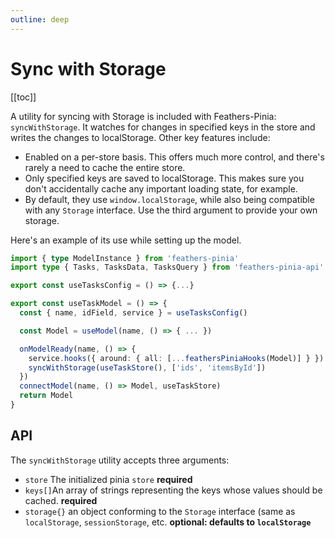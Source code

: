 ```yaml
---
outline: deep
---
```


<script setup>
import Badge from '../components/Badge.vue'
import BlockQuote from '../components/BlockQuote.vue'
</script>

# Sync with Storage

[[toc]]

A utility for syncing with Storage is included with Feathers-Pinia: `syncWithStorage`. It watches for changes in specified keys in the store and writes the changes to localStorage. Other key features include:

- Enabled on a per-store basis. This offers much more control, and there's rarely a need to cache the entire store.
- Only specified keys are saved to localStorage. This makes sure you don't accidentally cache any important loading state, for example.
- By default, they use `window.localStorage`, while also being compatible with any `Storage` interface. Use the third argument to provide your own storage.

Here's an example of its use while setting up the model.

```ts
import { type ModelInstance } from 'feathers-pinia'
import type { Tasks, TasksData, TasksQuery } from 'feathers-pinia-api'

export const useTasksConfig = () => {...}

export const useTaskModel = () => {
  const { name, idField, service } = useTasksConfig()

  const Model = useModel(name, () => { ... })

  onModelReady(name, () => {
    service.hooks({ around: { all: [...feathersPiniaHooks(Model)] } })
    syncWithStorage(useTaskStore(), ['ids', 'itemsById'])
  })
  connectModel(name, () => Model, useTaskStore)
  return Model
}
```

## API

The `syncWithStorage` utility accepts three arguments:

- `store` The initialized pinia `store` **required**
- `keys[]`An array of strings representing the keys whose values should be cached. **required**
- `storage{}` an object conforming to the `Storage` interface (same as `localStorage`, `sessionStorage`, etc. **optional: defaults to `localStorage`**
